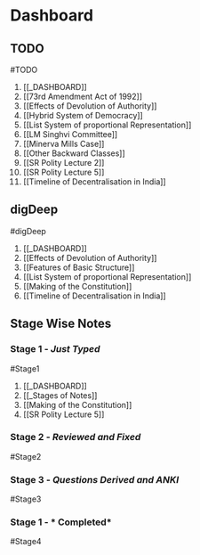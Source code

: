 # Dashboard

## TODO
#TODO 
1. [[_DASHBOARD]]
2. [[73rd Amendment Act of 1992]]
3. [[Effects of Devolution of Authority]]
4. [[Hybrid System of Democracy]]
5. [[List System  of proportional Representation]]
6. [[LM Singhvi Committee]]
7. [[Minerva Mills Case]]
8. [[Other Backward Classes]]
9. [[SR Polity Lecture 2]]
10. [[SR Polity Lecture 5]]
11. [[Timeline of Decentralisation in India]]

## digDeep
#digDeep 
1. [[_DASHBOARD]]
2. [[Effects of Devolution of Authority]]
3. [[Features of Basic Structure]]
4. [[List System  of proportional Representation]]
5. [[Making of the Constitution]]
6. [[Timeline of Decentralisation in India]]

## Stage Wise Notes

### Stage 1 - *Just Typed*
#Stage1
1. [[_DASHBOARD]]
2. [[_Stages of Notes]]
3. [[Making of the Constitution]]
4. [[SR Polity Lecture 5]]

### Stage 2 - *Reviewed and Fixed*
#Stage2

### Stage 3 - *Questions Derived and ANKI*
#Stage3

### Stage 1 - *	Completed*
#Stage4 
